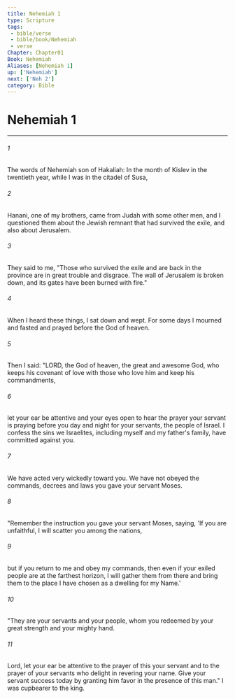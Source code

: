 ```yaml
---
title: Nehemiah 1
type: Scripture
tags:
 - bible/verse
 - bible/book/Nehemiah
 - verse
Chapter: Chapter01
Book: Nehemiah
Aliases: [Nehemiah 1]
up: ['Nehemiah']
next: ['Neh 2']
category: Bible
---
```

# Nehemiah 1

***


###### 1 
The words of Nehemiah son of Hakaliah: In the month of Kislev in the twentieth year, while I was in the citadel of Susa, 

###### 2 
Hanani, one of my brothers, came from Judah with some other men, and I questioned them about the Jewish remnant that had survived the exile, and also about Jerusalem. 

###### 3 
They said to me, "Those who survived the exile and are back in the province are in great trouble and disgrace. The wall of Jerusalem is broken down, and its gates have been burned with fire." 

###### 4 
When I heard these things, I sat down and wept. For some days I mourned and fasted and prayed before the God of heaven. 

###### 5 
Then I said: "LORD, the God of heaven, the great and awesome God, who keeps his covenant of love with those who love him and keep his commandments, 

###### 6 
let your ear be attentive and your eyes open to hear the prayer your servant is praying before you day and night for your servants, the people of Israel. I confess the sins we Israelites, including myself and my father's family, have committed against you. 

###### 7 
We have acted very wickedly toward you. We have not obeyed the commands, decrees and laws you gave your servant Moses. 

###### 8 
"Remember the instruction you gave your servant Moses, saying, 'If you are unfaithful, I will scatter you among the nations, 

###### 9 
but if you return to me and obey my commands, then even if your exiled people are at the farthest horizon, I will gather them from there and bring them to the place I have chosen as a dwelling for my Name.' 

###### 10 
"They are your servants and your people, whom you redeemed by your great strength and your mighty hand. 

###### 11 
Lord, let your ear be attentive to the prayer of this your servant and to the prayer of your servants who delight in revering your name. Give your servant success today by granting him favor in the presence of this man." I was cupbearer to the king. 
